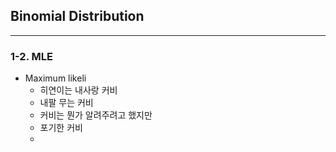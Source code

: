 
## Binomial Distribution
---

### 1-2. MLE

- Maximum likeli
  * 히연이는 내사랑 커비
  * 내팔 무는 커비 
  * 커비는 뭔가 알려주려고 했지만
  * 포기한 커비 
  * 
```print((hi)
```
